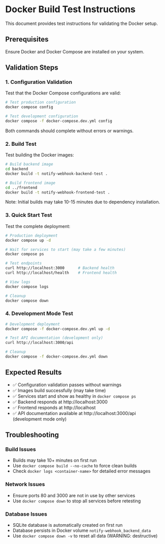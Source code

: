 # Docker Build Test Instructions

This document provides test instructions for validating the Docker setup.

## Prerequisites

Ensure Docker and Docker Compose are installed on your system.

## Validation Steps

### 1. Configuration Validation

Test that the Docker Compose configurations are valid:

```bash
# Test production configuration
docker compose config

# Test development configuration  
docker compose -f docker-compose.dev.yml config
```

Both commands should complete without errors or warnings.

### 2. Build Test

Test building the Docker images:

```bash
# Build backend image
cd backend
docker build -t notify-webhook-backend-test .

# Build frontend image
cd ../frontend
docker build -t notify-webhook-frontend-test .
```

Note: Initial builds may take 10-15 minutes due to dependency installation.

### 3. Quick Start Test

Test the complete deployment:

```bash
# Production deployment
docker compose up -d

# Wait for services to start (may take a few minutes)
docker compose ps

# Test endpoints
curl http://localhost:3000      # Backend health
curl http://localhost/health    # Frontend health

# View logs
docker compose logs

# Cleanup
docker compose down
```

### 4. Development Mode Test

```bash
# Development deployment
docker compose -f docker-compose.dev.yml up -d

# Test API documentation (development only)
curl http://localhost:3000/api

# Cleanup
docker compose -f docker-compose.dev.yml down
```

## Expected Results

- ✅ Configuration validation passes without warnings
- ✅ Images build successfully (may take time)
- ✅ Services start and show as healthy in `docker compose ps`
- ✅ Backend responds at http://localhost:3000
- ✅ Frontend responds at http://localhost
- ✅ API documentation available at http://localhost:3000/api (development mode only)

## Troubleshooting

### Build Issues
- Builds may take 10+ minutes on first run
- Use `docker compose build --no-cache` to force clean builds
- Check `docker logs <container-name>` for detailed error messages

### Network Issues
- Ensure ports 80 and 3000 are not in use by other services
- Use `docker compose down` to stop all services before retesting

### Database Issues
- SQLite database is automatically created on first run
- Database persists in Docker volume `notify-webhook_backend_data`
- Use `docker compose down -v` to reset all data (WARNING: destructive)